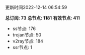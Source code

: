 更新时间2022-12-14 06:54:59

**总订阅: 73**
**总节点: 1181**
**有效节点: 411**
- ss节点: 176
- trojan节点: 50
- v2ray节点: 184
- ssr节点: 1
